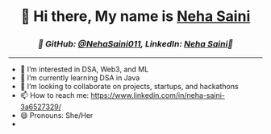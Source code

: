 # <p align="center"> 👋 Hi there, My name is [Neha Saini](https://www.linkedin.com/in/neha-saini-3a6527329/) </p>
### <p align="center"> *🌟 GitHub: [@NehaSaini011](https://github.com/NehaSaini011), LinkedIn: [Neha Saini](https://www.linkedin.com/in/neha-saini-3a6527329/)🚀 </p>*
---
- 👀 I’m interested in DSA, Web3, and ML
- 🌱 I’m currently learning DSA in Java
- 💞️ I’m looking to collaborate on projects, startups, and hackathons
- 📫 How to reach me: https://www.linkedin.com/in/neha-saini-3a6527329/
- 😄 Pronouns: She/Her
- 


<!---
NehaSaini011/NehaSaini011 is a ✨ special ✨ repository because its `README.md` (this file) appears on your GitHub profile.
You can click the Preview link to take a look at your changes.
--->
